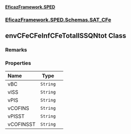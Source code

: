 #### [EficazFramework.SPED](EficazFrameworkSPED.md 'EficazFramework SPED')
### [EficazFramework.SPED.Schemas.SAT_CFe](EficazFramework.SPED.Schemas.SAT_CFe.md 'EficazFramework.SPED.Schemas.SAT_CFe')

## envCFeCFeInfCFeTotalISSQNtot Class

### Remarks
### Properties

| Name | Type | |
| :--- | :---: | :--- |
| vBC | `String` |  |
| vISS | `String` |  |
| vPIS | `String` |  |
| vCOFINS | `String` |  |
| vPISST | `String` |  |
| vCOFINSST | `String` |  |
